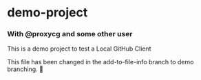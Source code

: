 # demo-project

### With @proxycg and some other user

This is a demo project to test a Local GitHub Client

This file has been changed in the add-to-file-info branch to demo branching. :tada:

